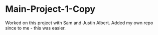 # Main-Project-1-Copy
Worked on this project with Sam and Justin Albert. Added my own repo since to me - this was easier.
